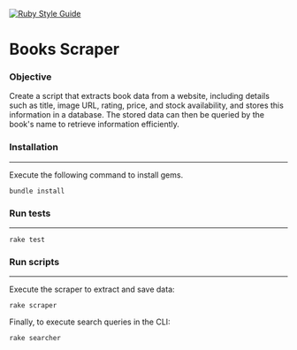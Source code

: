 [![Ruby Style Guide](https://img.shields.io/badge/code_style-rubocop-brightgreen.svg)](https://github.com/rubocop/rubocop)

# Books Scraper

### Objective
Create a script that extracts book data from a website, including details such as title, image URL, rating, price, and stock availability, and stores this information in a database. The stored data can then be queried by the book's name to retrieve information efficiently.

### Installation
---------
Execute the following command to install gems.

```
bundle install
```
### Run tests
---------
```
rake test
```

### Run scripts
---------
Execute the scraper to extract and save data:
```
rake scraper
```

Finally, to execute search queries in the CLI:
```
rake searcher
```

